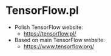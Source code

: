 # TensorFlow.pl

* Polish TensorFlow website:
  * https://tensorflow.pl/
* Based on main TensorFlow website:
  * https://www.tensorflow.org/
